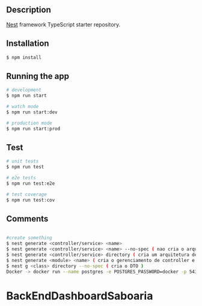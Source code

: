 ## Description

[Nest](https://github.com/nestjs/nest) framework TypeScript starter repository.

## Installation

```bash
$ npm install
```

## Running the app

```bash
# development
$ npm run start

# watch mode
$ npm run start:dev

# production mode
$ npm run start:prod
```

## Test

```bash
# unit tests
$ npm run test

# e2e tests
$ npm run test:e2e

# test coverage
$ npm run test:cov
```

## Comments

```bash

#create something
$ nest generate <controller/service> <name>
$ nest generate <controller/service> <name> --no-spec ( nao cria o arquivo de test )
$ nest generate <controller/service> directory ( cria um arquitetura de pastas para o arquivo )
$ nest generate <module> <name> ( cria o gerenciamento de controller e providers )
$ nest g <class> directory --no-spec ( cria o DTO )
Docker -> docker run --name postgres -e POSTGRES_PASSWORD=docker -p 5432:5432 -d postgres
```
# BackEndDashboardSaboaria
